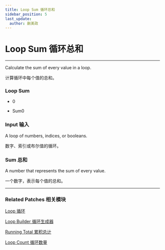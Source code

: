 ```yaml
---
title: Loop Sum 循环总和
sidebar_position: 5
last_update:
  author: 蒯美政
---
```


# Loop Sum 循环总和

---

Calculate the sum of every value in a loop.

计算循环中每个值的总和。

<div className="patch-container">
    <div className="patch loop">
        <h3>Loop Sum</h3>
        <ul className="inputs">
            <li><span>0</span></li>
        </ul>
        <ul className="outputs">
            <li>Sum<span>0</span></li>
        </ul>
    </div>
</div>

### Input 输入

A loop of numbers, indices, or booleans.

数字、索引或布尔值的循环。

### Sum 总和

A number that represents the sum of every value.

一个数字，表示每个值的总和。

---

### Related Patches 相关模块

[Loop 循环](./Loop.md)

[Loop Builder 循环生成器](./Loop%20Builder.md)

[Running Total 累积总计](./Running%20Total.md)

[Loop Count 循环数量](./Loop%20Count.md)
